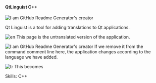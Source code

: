 
#### QtLinguist C++
![I am GitHub Readme Generator's creator](https://upload.wikimedia.org/wikipedia/commons/thumb/0/0b/Qt_logo_2016.svg/640px-Qt_logo_2016.svg.png)

Qt Linguist is a tool for adding translations to Qt applications.

![en](https://imgyukle.com/f/2022/05/13/RejexS.jpg)
This page is the untranslated version of the application.

![I am GitHub Readme Generator's creator](https://imgyukle.com/f/2022/05/13/Rej6KN.jpg)
If we remove it from the command comment line here, the application changes according to the language we have added.

![tr](https://imgyukle.com/f/2022/05/13/Rej0DY.jpg)
This becomes

Skills: C++







